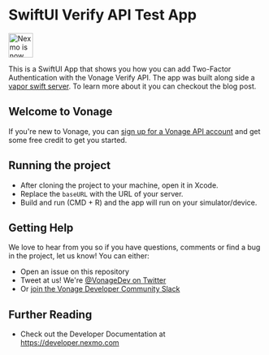 # SwiftUI Verify API Test App

<img src="https://developer.nexmo.com/assets/images/Vonage_Nexmo.svg" height="48px" alt="Nexmo is now known as Vonage" />

This is a SwiftUI App that shows you how you can add Two-Factor Authentication with the Vonage Verify API. The app was built along side a [vapor swift server](https://github.com/nexmo-community/swift-vapor-verify). To learn more about it you can checkout the blog post.

## Welcome to Vonage

If you're new to Vonage, you can [sign up for a Vonage API account](https://dashboard.nexmo.com/sign-up?utm_source=DEV_REL&utm_medium=github&utm_campaign=swiftui-two-factor-app) and get some free credit to get you started.

## Running the project

- After cloning the project to your machine, open it in Xcode.
- Replace the `baseURL` with the URL of your server.
- Build and run (CMD + R) and the app will run on your simulator/device.

## Getting Help

We love to hear from you so if you have questions, comments or find a bug in the project, let us know! You can either:

* Open an issue on this repository
* Tweet at us! We're [@VonageDev on Twitter](https://twitter.com/VonageDev)
* Or [join the Vonage Developer Community Slack](https://developer.nexmo.com/community/slack)

## Further Reading

* Check out the Developer Documentation at <https://developer.nexmo.com>